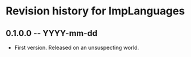 # Revision history for ImpLanguages

## 0.1.0.0 -- YYYY-mm-dd

* First version. Released on an unsuspecting world.
